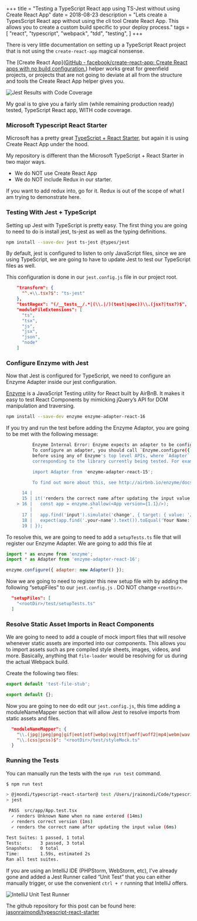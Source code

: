 +++
title = "Testing a TypeScript React app using TS-Jest without using Create React App"
date = 2018-08-23
description = "Lets create a TypesScript React app without using the cli tool Create React App. This allows you to create a custom build specific to your deploy process."
tags = [
    "react",
    "typescript",
    "webpack",
    "tdd",
    "testing",
]
+++

There is very little documentation on setting up a TypeScript React project that is not using the `create-react-app` magical nonsense.

The [Create React App]([GitHub - facebook/create-react-app: Create React apps with no build configuration.](https://github.com/facebook/create-react-app)) helper works great for greenfield projects, or projects that are not going to deviate at all from the structure and tools the Create React App helper gives you.

![Jest Results with Code Coverage](/posts/2018/09/testing-typescript-react-app/intellij-test-suite.png)

My goal is to give you a fairly slim (while remaining production ready) tested, TypeScript React app, WITH code coverage.

### Microsoft Typescript React Starter

Microsoft has a pretty great [TypeScript + React Starter](https://github.com/Microsoft/Typescript-React-Starter), but again it is using Create React App under the hood.

My repository is different than the Microsoft TypeScript + React Starter in two major ways.

- We do NOT use Create React App
- We do NOT include Redux in our starter.

If you want to add redux into, go for it.  Redux is out of the scope of what I am trying to demonstrate here.

### Testing With Jest + TypeScript

Setting up Jest with TypeScript is pretty easy. The first thing you are going to need to do is install jest, ts-jest as well as the typing definitions.

```bash
npm install --save-dev jest ts-jest @types/jest
```

By default, jest is configured to listen to only JavaScript files, since we are using TypeScript, we are going to have to update Jest to test our TypeScript  files as well.

This configuration is done in our  `jest.config.js` file in our project root.

```json
    "transform": {
      "^.+\\.tsx?$": "ts-jest"
    },
    "testRegex": "(/__tests__/.*|(\\.|/)(test|spec))\\.(jsx?|tsx?)$",
    "moduleFileExtensions": [
      "ts",
      "tsx",
      "js",
      "jsx",
      "json",
      "node"
    ]
```


### Configure Enzyme with Jest

Now that Jest is configured for TypeScript, we need to configure an Enzyme Adapter inside our jest configuration.

[Enzyme](https://github.com/airbnb/enzyme) is a JavaScript Testing utility for React built by AirBnB. It makes it easy to test React Components by mimicking jQuery’s API for DOM manipulation and traversing.

```bash
npm install --save-dev enzyme enzyme-adapter-react-16
```

If you try and run the test before adding the Enzyme Adaptor, you are going to be met with the following message:

```bash
          Enzyme Internal Error: Enzyme expects an adapter to be configured, but found none.
          To configure an adapter, you should call `Enzyme.configure({ adapter: new Adapter() })`
          before using any of Enzyme's top level APIs, where `Adapter` is the adapter
          corresponding to the library currently being tested. For example:

          import Adapter from 'enzyme-adapter-react-15';

          To find out more about this, see http://airbnb.io/enzyme/docs/installation/index.html

      14 |
      15 | it('renders the correct name after updating the input value', () => {
    > 16 |   const app = enzyme.shallow(<App version={1.1}/>);
         |                      ^
      17 |   app.find('input').simulate('change', { target: { value: 'Jason Raimondi' } });
      18 |   expect(app.find('.your-name').text()).toEqual('Your Name: Jason Raimondi');
      19 | });
```

To resolve this, we are going to need to add a `setupTests.ts` file that will register our Enzyme Adapter. We are going to add this file at

```javascript
import * as enzyme from 'enzyme';
import * as Adapter from 'enzyme-adapter-react-16';

enzyme.configure({ adapter: new Adapter() });
```

Now we are going to need to register this new setup file with by adding the following “setupFiles” to our `jest.config.js` . DO NOT change `<rootDir>`.

```json
  "setupFiles": [
    "<rootDir>/test/setupTests.ts"
  ]
```

### Resolve Static Asset Imports in React Components

We are going to need to add a couple of mock import files that will resolve whenever static assets are imported into our components. This allows you to import assets such as pre compiled style sheets, images, videos, and more. Basically, anything that `file-loader` would be resolving for us during the actual Webpack build.

Create the following two files:

```javascript
export default 'test-file-stub';
```

```javascript
export default {};
```

Now you are going to nee do edit our `jest.config.js`, this time adding a moduleNameMapper section that will allow Jest to resolve imports from static assets and files.

```json
  "moduleNameMapper": {
    "\\.(jpg|jpeg|png|gif|eot|otf|webp|svg|ttf|woff|woff2|mp4|webm|wav|mp3|m4a|aac|oga)$": "<rootDir>/test/fileMock.ts",
    "\\.(css|pcss)$": "<rootDir>/test/styleMock.ts"
  }
```

### Running the Tests

You can manually run the tests with the `npm run test` command.

```bash
$ npm run test                                                                                                                                                                                     ✘ 1

> @jmondi/typescript-react-starter@ test /Users/jraimondi/Code/typescript-react-starter
> jest

 PASS  src/app/App.test.tsx
  ✓ renders Unknown Name when no name entered (14ms)
  ✓ renders correct version (1ms)
  ✓ renders the correct name after updating the input value (6ms)

Test Suites: 1 passed, 1 total
Tests:       3 passed, 3 total
Snapshots:   0 total
Time:        1.59s, estimated 2s
Ran all test suites.
```


If you are using an IntelliJ IDE (PHPStorm, WebStorm, etc), I’ve already gone and added a Jest Runner called  “Unit Test” that you can either manually trigger, or use the convenient `ctrl + r`  running that IntelliJ offers.

![IntelliJ Unit Test Runner](/posts/2018/09/testing-typescript-react-app/intellij-test-runner.png)

The github repository for this post can be found here: [jasonraimondi/typescript-react-starter](https://github.com/jasonraimondi/typescript-react-starter)
